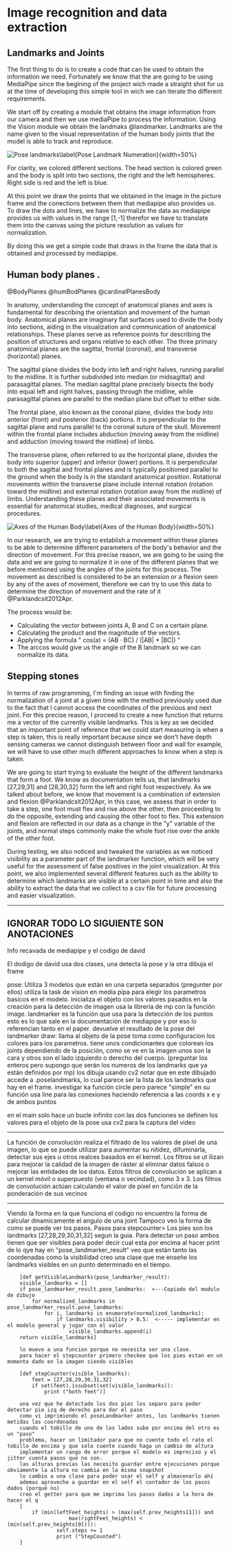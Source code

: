 # Image recognition and data extraction

## Landmarks and Joints
The first thing to do is to create a code that can be used to obtain the information we need. Fortunately we know that the are going to be using MediaPipe since the begining of the project wich made a straight shot for us at the time of developing this simple tool in wich we can iterate the different requirements.

We start off by creating a module that obtains the image information from our camera and then we use mediaPipe to process the information. Using the Vision module we obtain the landmaks @landmarker. Landmarks are the name given to the visual representation of the human body joints that the model is able to track and reproduce.

![Pose landmarks\label{Pose Landmark Numeration}](pose_landmarks_index.png){width=50%}

For clarity, we colored different sections. The head section is colored green and the body is split into two sections, the right and the left hemispheres. Right side is red and the left is blue.

At this point we draw the points that we obtained in the image in the picture frame and the conections between them that mediapipe also provides us. To draw the dots and lines, we have to normalize the data as mediapipe provides us with values in the range [1,-1] therefor we have to translate them into the canvas using the picture resolution as values for normalization.

By doing this we get a simple code that draws in the frame the data that is obtained and processed by mediapipe.

## Human body planes .

@BodyPlanes @humBodPlanes @cardinalPlanesBody

In anatomy, understanding the concept of anatomical planes and axes is fundamental for describing the orientation and movement of the human body. Anatomical planes are imaginary flat surfaces used to divide the body into sections, aiding in the visualization and communication of anatomical relationships. These planes serve as reference points for describing the position of structures and organs relative to each other. The three primary anatomical planes are the sagittal, frontal (coronal), and transverse (horizontal) planes.

The sagittal plane divides the body into left and right halves, running parallel to the midline. It is further subdivided into median (or midsagittal) and parasagittal planes. The median sagittal plane precisely bisects the body into equal left and right halves, passing through the midline, while parasagittal planes are parallel to the median plane but offset to either side.

The frontal plane, also known as the coronal plane, divides the body into anterior (front) and posterior (back) portions. It is perpendicular to the sagittal plane and runs parallel to the coronal suture of the skull. Movement within the frontal plane includes abduction (moving away from the midline) and adduction (moving toward the midline) of limbs.

The transverse plane, often referred to as the horizontal plane, divides the body into superior (upper) and inferior (lower) portions. It is perpendicular to both the sagittal and frontal planes and is typically positioned parallel to the ground when the body is in the standard anatomical position. Rotational movements within the transverse plane include internal rotation (rotation toward the midline) and external rotation (rotation away from the midline) of limbs. Understanding these planes and their associated movements is essential for anatomical studies, medical diagnoses, and surgical procedures.

![Axes of the Human Body\label{Axes of the Human Body}](humanBodyPlanes.jpg){width=50%}

In our research, we are trying to establish a movement within these planes to be able to determine different parameters of the body's behavior and the direction of movement. For this precise reason, we are going to be using the data and we are going to normalize it in one of the different planes that we before mentioned using the angles of the joints for this process. The movement as described is considered to be an extension or a flexion seen by any of the axes of movement, therefore we can try to use this data to determine the direction of movement and the rate of it @Parklandcsit2012Apr. 

The process would be:

- Calculating the vector between joints A, B and C on a certain plane. 
- Calculating the product and the magnitude of the vectors.
- Applying the formula " cos(a) = (AB · BC) / (|AB| * |BC|) "
- The arccos would give us the angle of the B landmark so we can normalize its data.

## Stepping stones

In terms of raw programming, I'm finding an issue with finding the normalization of a joint at a given time with the method previously used due to the fact that I cannot access the coordinates of the previous and next joint. For this precise reason, I proceed to create a new function that returns me a vector of the currently visible landmarks.
This is key as we decided that an important point of reference that we could start measuring is when a step is taken, this is really important because since we don't have depth sensing cameras we cannot distinguish between floor and wall for example, we will have to use other much different approaches to know when a step is taken.

We are going to start trying to evaluate the height of the different landmarks that form a foot. We know as documentation tells us, that landmarks [27,29,31] and [28,30,32] form the left and right foot respectively. As we talked about before, we know that movement is a combination of extension and flexion @Parklandcsit2012Apr, in this case, we assess that in order to take a step, one foot must flex and rise above the other, then proceeding to do the opposite, extending and causing the other foot to flex. This extension and flexion are reflected in our data as a change in the "y" variable of the joints, and normal steps commonly make the whole foot rise over the ankle of the other foot.

During testing, we also noticed and tweaked the variables as we noticed visibility as a parameter part of the landmarker function, which will be very useful for the assessment of false positives in the joint visualization. At this point, we also implemented several different features such as the ability to determine which landmarks are visible at a certain point in time and also the ability to extract the data that we collect to a csv file for future processing and easier visualization.

---------------------------------- 
## IGNORAR TODO LO SIGUIENTE SON ANOTACIONES

Info recavada de mediapipe y el codigo de david


El dodigo de david usa dos clases, una detecta la pose y la otra dibuja el frame

pose:
    Utiliza 3 modelos que están en una carpeta separados (pregunter por ellos)
    utiliza la task de vision en media pipa para elegir los parametros basicos en el modelo.
    inicializa el objeto con los valores pasados en la creación
    para la detección de imagen usa la libreria de mp con la función image.
    landmarker es la función que usa para la detección de los puntos
        esto es lo que sale en la documentación de mediapipe y por eso lo referencian tanto en el paper.
    devuelve el resultado de la pose del landmarker
draw:
    llama al objeto de la pose
    toma como configuracion los colores para los parametros.
    tiene unos condicionantes que colorean los joints dependiendo de la posición, como se ve en la imagen unos son la cara y otros son el lado izquierdo o derecho del cuerpo. (preguntar los enteros pero supongo que serán los numeros de los landmarks que ya están definidos por mp)
    los dibuja usando cv2
    notar que en este dibujado accede a .poselandmarks, lo cual parece ser la lista de los landmarks que hay en el frame. 
    investigar ka función circle pero parece "simple" en su función
    usa line para las conexiones haciendo referencia a las coords x e y de ambos puntos


en el main solo hace un bucle infinito con las dos funciones
se definen los valores para el objeto de la pose
usa cv2 para la captura del video




-----------


La función de convolución realiza el filtrado de los valores de píxel de una imagen, lo que se puede utilizar para aumentar su nitidez, difuminarla, detectar sus ejes u otros realces basados en el kernel. Los filtros se ut  ilizan para mejorar la calidad de la imagen de ráster al eliminar datos falsos o mejorar las entidades de los datos. Estos filtros de convolución se aplican a un kernel móvil o superpuesto (ventana o vecindad), como 3 x 3. Los filtros de convolución actúan calculando el valor de píxel en función de la ponderación de sus vecinos


-------

Viendo la forma en la que funciona el codigo no encuentro la forma de calcular dinamicamente el angulo de una joint
Tampoco veo la forma de como se puede ver los pasos.
    Pasos para stepcounter> 
        Los pies son los landmarks [27,28,29,30,31,32] segun la guia.
        Para detectar un paso ambos tienen que ser visibles para poder decir cual esta por encima
        al hacer print de lo qye hay en  "pose_landmarker_result" veo que están tanto las coordenadas como la visibilidad
        creo una clase que me enseñe los landmarks visibles en un punto determinado en el tiempo.

        [def getVisibleLandmarks(pose_landmarker_result):
        visible_landmarks = []
        if pose_landmarker_result.pose_landmarks:  <---Copiado del modulo de dibujo
            for normalized_landmarks in pose_landmarker_result.pose_landmarks:
                for i, landmarks in enumerate(normalized_landmarks): 
                    if landmarks.visibility > 0.5:  <----- implementar en el modelo general y jugar con el valor
                        visible_landmarks.append(i)
        return visible_landmarks]

        lo muevo a una funcion porque no necesita ser una clase.
        para hacer el stepcounter primero checkeo que los pies estan en un momento dado en la imagen siendo visibles
        
        [def stepCounter(visible_landmarks):
            feet = [27,28,29,30,31,32]
            if set(feet).issubset(set(visible_landmarks)):
                print ("both feet")]
        
        una vez que he detectado los dos pies los separo para poder detectar pie izq de derecho para dar el paso
        como vi imprimiendo el poseLandmarker antes, los landmarks tienen metidas las coordenadas
        cuando el tobillo de uno de los lados sube por encima del otro es un "paso"
        problema, hacer un limitador para que no cuente todo el rato el tobillo de encima y que solo cuente cuando haga un cambio de altura
        implementar un rango de error porque el modelo es impreciso y el jitter cuenta pasos que no son.
        las alturas previas las necesito guardar entre ejecuciones porque obviamente la altura no cambia en la misma snapshot
        lo cambio a una clase para poder usar el self y almacenarlo ahí 
        ademas aprovecho a guardar en el self el contador de los pasos dados (porqué no)
        creo el getter para que me imprima los pasos dados a la hora de hacer el q
        [
            if (min(leftFeet_heights) > (max(self.prev_heights[1])) and
                        max(rightFeet_heights) < (min(self.prev_heights[0]))):
                    self.steps += 1
                    print ("StepCounted")
        ]